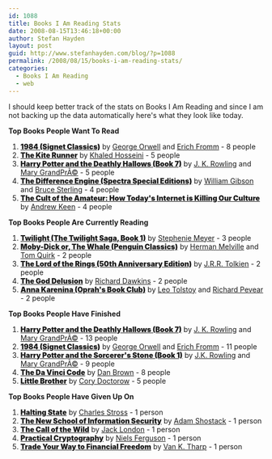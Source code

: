 ```yaml
---
id: 1088
title: Books I Am Reading Stats
date: 2008-08-15T13:46:18+00:00
author: Stefan Hayden
layout: post
guid: http://www.stefanhayden.com/blog/?p=1088
permalink: /2008/08/15/books-i-am-reading-stats/
categories:
  - Books I Am Reading
  - web
---
```

I should keep better track of the stats on Books I Am Reading and since I am not backing up the data automatically here's what they look like today.

<b><div class="list-title">Top Books People Want To Read</div></b>
<ol class="Book-List">
	<li> <a style="font-weight:900" href="http://www.booksiamreading.com/book/1290274896">1984 (Signet Classics)</a> <span class="author"> by 			<a href="http://www.booksiamreading.com/author/1051593282">George Orwell</a> and 			<a href="http://www.booksiamreading.com/author/1340695744">Erich Fromm</a> </span> <span class="metainfo">- 8 people</span></li>
	<li> <a style="font-weight:900" href="http://www.booksiamreading.com/book/1301962183">The Kite Runner</a> <span class="author"> by 			<a href="http://www.booksiamreading.com/author/1118155484">Khaled  Hosseini</a> </span> <span class="metainfo">- 5 people</span></li>
	<li> <a style="font-weight:900" href="http://www.booksiamreading.com/book/1080641622">Harry Potter and the Deathly Hallows (Book 7)</a> <span class="author"> by 			<a href="http://www.booksiamreading.com/author/1344575255">J. K. Rowling</a> and 			<a href="http://www.booksiamreading.com/author/1050685927">Mary GrandPrÃ©</a> </span> <span class="metainfo">- 5 people</span></li>
	<li> <a style="font-weight:900" href="http://www.booksiamreading.com/book/1209054970">The Difference Engine (Spectra Special Editions)</a> <span class="author"> by 			<a href="http://www.booksiamreading.com/author/1151771215">William Gibson</a> and 			<a href="http://www.booksiamreading.com/author/1367455951">Bruce Sterling</a> </span> <span class="metainfo">- 4 people</span></li>
	<li> <a style="font-weight:900" href="http://www.booksiamreading.com/book/1167971983">The Cult of the Amateur: How Today's Internet is Killing Our Culture</a> <span class="author"> by 			<a href="http://www.booksiamreading.com/author/1032986475">Andrew Keen</a> </span> <span class="metainfo">- 4 people</span></li>
</ol>
<!-- /Book-List -->
<b><div class="list-title">Top Books People Are Currently Reading</div></b>
<ol class="Book-List">
	<li> <a style="font-weight:900" href="http://www.booksiamreading.com/book/1185065030">Twilight (The Twilight Saga, Book 1)</a> <span class="author"> by 			<a href="http://www.booksiamreading.com/author/1359792777">Stephenie Meyer</a> </span> <span class="metainfo">- 3 people</span></li>
	<li> <a style="font-weight:900" href="http://www.booksiamreading.com/book/1349932277">Moby-Dick or, The Whale (Penguin Classics)</a> <span class="author"> by 			<a href="http://www.booksiamreading.com/author/1019181290">Herman Melville</a> and 			<a href="http://www.booksiamreading.com/author/1121759472">Tom Quirk</a> </span> <span class="metainfo">- 2 people</span></li>
	<li> <a style="font-weight:900" href="http://www.booksiamreading.com/book/1234486660">The Lord of the Rings (50th Anniversary Edition)</a> <span class="author"> by 			<a href="http://www.booksiamreading.com/author/1359058554">J.R.R. Tolkien</a> </span> <span class="metainfo">- 2 people</span></li>
	<li> <a style="font-weight:900" href="http://www.booksiamreading.com/book/1357294915">The God Delusion</a> <span class="author"> by 			<a href="http://www.booksiamreading.com/author/1172567871">Richard Dawkins</a> </span> <span class="metainfo">- 2 people</span></li>
	<li> <a style="font-weight:900" href="http://www.booksiamreading.com/book/1220569399">Anna Karenina (Oprah's Book Club)</a> <span class="author"> by 			<a href="http://www.booksiamreading.com/author/1231349023">Leo Tolstoy</a> and 			<a href="http://www.booksiamreading.com/author/1384952979">Richard Pevear</a> </span> <span class="metainfo">- 2 people</span></li>
</ol>
<!-- /Book-List -->
<b><div class="list-title">Top Books People Have Finished</div></b>
<ol class="Book-List">
	<li> <a style="font-weight:900" href="http://www.booksiamreading.com/book/1080641622">Harry Potter and the Deathly Hallows (Book 7)</a> <span class="author"> by 			<a href="http://www.booksiamreading.com/author/1344575255">J. K. Rowling</a> and 			<a href="http://www.booksiamreading.com/author/1050685927">Mary GrandPrÃ©</a> </span> <span class="metainfo">- 13 people</span></li>
	<li> <a style="font-weight:900" href="http://www.booksiamreading.com/book/1290274896">1984 (Signet Classics)</a> <span class="author"> by 			<a href="http://www.booksiamreading.com/author/1051593282">George Orwell</a> and 			<a href="http://www.booksiamreading.com/author/1340695744">Erich Fromm</a> </span> <span class="metainfo">- 11 people</span></li>
	<li> <a style="font-weight:900" href="http://www.booksiamreading.com/book/1328783465">Harry Potter and the Sorcerer's Stone (Book 1)</a> <span class="author"> by 			<a href="http://www.booksiamreading.com/author/1227563270">J.K. Rowling</a> and 			<a href="http://www.booksiamreading.com/author/1050685927">Mary GrandPrÃ©</a> </span> <span class="metainfo">- 9 people</span></li>
	<li> <a style="font-weight:900" href="http://www.booksiamreading.com/book/1315279611">The Da Vinci Code</a> <span class="author"> by 			<a href="http://www.booksiamreading.com/author/1049801219">Dan Brown</a> </span> <span class="metainfo">- 8 people</span></li>
	<li> <a style="font-weight:900" href="http://www.booksiamreading.com/book/1008886201">Little Brother</a> <span class="author"> by 			<a href="http://www.booksiamreading.com/author/1364891651">Cory Doctorow</a> </span> <span class="metainfo">- 5 people</span></li>
</ol>
<!-- /Book-List -->
<b><div class="list-title">Top Books People Have Given Up On</div></b>
<ol class="Book-List">
	<li> <a style="font-weight:900" href="http://www.booksiamreading.com/book/1297112166">Halting State</a> <span class="author"> by 			<a href="http://www.booksiamreading.com/author/1359331859">Charles Stross</a> </span> <span class="metainfo">- 1 person</span></li>
	<li> <a style="font-weight:900" href="http://www.booksiamreading.com/book/1162178005">The New School of Information Security</a> <span class="author"> by 			<a href="http://www.booksiamreading.com/author/1191164875">Adam Shostack</a> </span> <span class="metainfo">- 1 person</span></li>
	<li> <a style="font-weight:900" href="http://www.booksiamreading.com/book/1046181936">The Call of the Wild</a> <span class="author"> by 			<a href="http://www.booksiamreading.com/author/1228720723">Jack London</a> </span> <span class="metainfo">- 1 person</span></li>
	<li> <a style="font-weight:900" href="http://www.booksiamreading.com/book/1286623664">Practical Cryptography</a> <span class="author"> by 			<a href="http://www.booksiamreading.com/author/1237273028">Niels Ferguson</a> </span> <span class="metainfo">- 1 person</span></li>
	<li> <a style="font-weight:900" href="http://www.booksiamreading.com/book/1006165678">Trade Your Way to Financial Freedom</a> <span class="author"> by 			<a href="http://www.booksiamreading.com/author/1091102581">Van K. Tharp</a> </span> <span class="metainfo">- 1 person</span></li>
</ol>